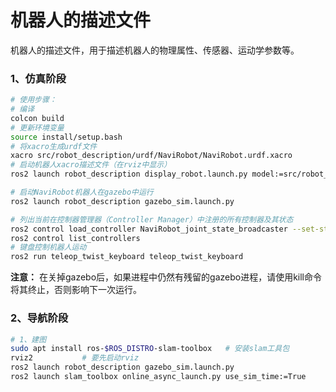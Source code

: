 # 机器人的描述文件   
机器人的描述文件，用于描述机器人的物理属性、传感器、运动学参数等。

### 1、仿真阶段
```bash
# 使用步骤：
# 编译
colcon build
# 更新环境变量
source install/setup.bash
# 将xacro生成urdf文件
xacro src/robot_description/urdf/NaviRobot/NaviRobot.urdf.xacro
# 启动机器人xacro描述文件（在rviz中显示）
ros2 launch robot_description display_robot.launch.py model:=src/robot_description/urdf/NaviRobot/NaviRobot.urdf.xacro

# 启动NaviRobot机器人在gazebo中运行
ros2 launch robot_description gazebo_sim.launch.py

# 列出当前在控制器管理器（Controller Manager）中注册的所有控制器及其状态
ros2 control load_controller NaviRobot_joint_state_broadcaster --set-state active
ros2 control list_controllers
# 键盘控制机器人运动
ros2 run teleop_twist_keyboard teleop_twist_keyboard
```
**注意：** 在关掉gazebo后，如果进程中仍然有残留的gazebo进程，请使用kill命令将其终止，否则影响下一次运行。

### 2、导航阶段
```bash
# 1、建图
sudo apt install ros-$ROS_DISTRO-slam-toolbox   # 安装slam工具包
rviz2           # 要先启动rviz
ros2 launch robot_description gazebo_sim.launch.py
ros2 launch slam_toolbox online_async_launch.py use_sim_time:=True
```